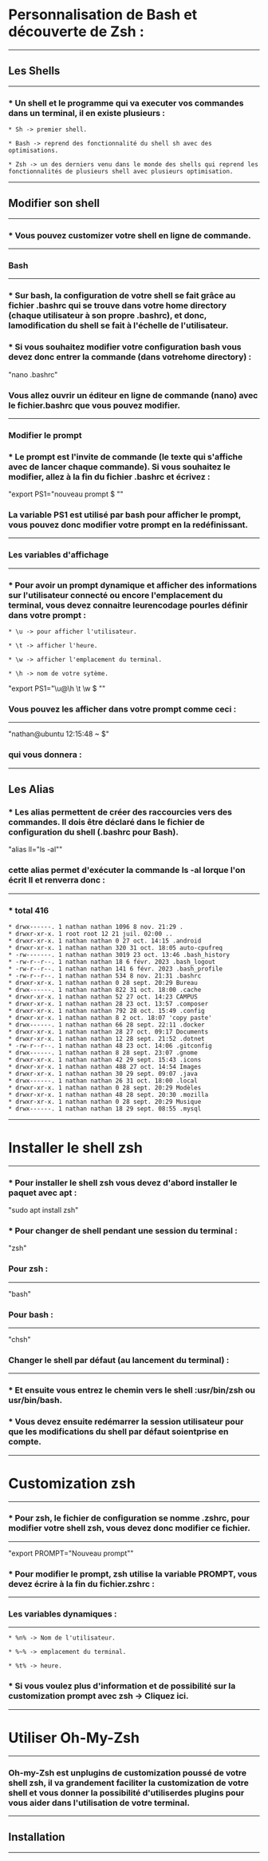 # **Personnalisation de Bash et découverte de Zsh :**
---


## **Les Shells**
---


### * Un shell et le programme qui va executer vos commandes dans un terminal, il en existe plusieurs :


    * Sh -> premier shell.

    * Bash -> reprend des fonctionnalité du shell sh avec des optimisations.

    * Zsh -> un des derniers venu dans le monde des shells qui reprend les fonctionnalités de plusieurs shell avec plusieurs optimisation.
---

 
## **Modifier son shell**
---


### * Vous pouvez customizer votre shell en ligne de commande.
---


### **Bash**
---


### * Sur bash, la configuration de votre shell se fait grâce au fichier .bashrc qui se trouve dans votre home directory (chaque utilisateur à son propre .bashrc), et donc, lamodification du shell se fait à l'échelle de l'utilisateur.


### * Si vous souhaitez modifier votre configuration bash vous devez donc entrer la commande (dans votrehome directory) :


"nano .bashrc"


### **Vous allez ouvrir un éditeur en ligne de commande (nano) avec le fichier.bashrc que vous pouvez modifier.**
---


### **Modifier le prompt**


### * Le prompt est l'invite de commande (le texte qui s'affiche avec de lancer chaque commande). Si vous souhaitez le modifier, allez à la fin du fichier .bashrc et écrivez :


"export PS1="nouveau prompt $ ""


### **La variable PS1 est utilisé par bash pour afficher le prompt, vous pouvez donc modifier votre prompt en la redéfinissant.**
---


### **Les variables d'affichage**
---


### * Pour avoir un prompt dynamique et afficher des informations sur l'utilisateur connecté ou encore l'emplacement du terminal, vous devez connaitre leurencodage pourles définir dans votre prompt :


    * \u -> pour afficher l'utilisateur.

    * \t -> afficher l'heure.

    * \w -> afficher l'emplacement du terminal.

    * \h -> nom de votre sytème.


"export PS1="\u@\h \t \w $ ""


### **Vous pouvez les afficher dans votre prompt comme ceci :**
---


"nathan@ubuntu 12:15:48 ~ $"


### **qui vous donnera :**
---


## **Les Alias**


### * Les alias permettent de créer des raccourcies vers des commandes. Il dois être déclaré dans le fichier de configuration du shell (.bashrc pour Bash).


"alias ll="ls -al""


### **cette alias permet d'exécuter la commande ls -al lorque l'on écrit ll et renverra donc :**
---


### * total 416

    * drwx------. 1 nathan nathan 1096 8 nov. 21:29 .
    * drwxr-xr-x. 1 root root 12 21 juil. 02:00 ..
    * drwxr-xr-x. 1 nathan nathan 0 27 oct. 14:15 .android
    * drwxr-xr-x. 1 nathan nathan 320 31 oct. 18:05 auto-cpufreq
    * -rw-------. 1 nathan nathan 3019 23 oct. 13:46 .bash_history
    * -rw-r--r--. 1 nathan nathan 18 6 févr. 2023 .bash_logout
    * -rw-r--r--. 1 nathan nathan 141 6 févr. 2023 .bash_profile
    * -rw-r--r--. 1 nathan nathan 534 8 nov. 21:31 .bashrc
    * drwxr-xr-x. 1 nathan nathan 0 28 sept. 20:29 Bureau
    * drwx------. 1 nathan nathan 822 31 oct. 18:00 .cache
    * drwxr-xr-x. 1 nathan nathan 52 27 oct. 14:23 CAMPUS
    * drwxr-xr-x. 1 nathan nathan 28 23 oct. 13:57 .composer
    * drwxr-xr-x. 1 nathan nathan 792 28 oct. 15:49 .config
    * drwxr-xr-x. 1 nathan nathan 8 2 oct. 18:07 'copy paste'
    * drwx------. 1 nathan nathan 66 28 sept. 22:11 .docker
    * drwxr-xr-x. 1 nathan nathan 28 27 oct. 09:17 Documents
    * drwxr-xr-x. 1 nathan nathan 12 28 sept. 21:52 .dotnet
    * -rw-r--r--. 1 nathan nathan 48 23 oct. 14:06 .gitconfig
    * drwx------. 1 nathan nathan 8 28 sept. 23:07 .gnome
    * drwxr-xr-x. 1 nathan nathan 42 29 sept. 15:43 .icons
    * drwxr-xr-x. 1 nathan nathan 488 27 oct. 14:54 Images
    * drwxr-xr-x. 1 nathan nathan 30 29 sept. 09:07 .java
    * drwx------. 1 nathan nathan 26 31 oct. 18:00 .local
    * drwxr-xr-x. 1 nathan nathan 0 28 sept. 20:29 Modèles
    * drwxr-xr-x. 1 nathan nathan 48 28 sept. 20:30 .mozilla
    * drwxr-xr-x. 1 nathan nathan 0 28 sept. 20:29 Musique
    * drwx------. 1 nathan nathan 18 29 sept. 08:55 .mysql
---


# **Installer le shell zsh**
---


### * Pour installer le shell zsh vous devez d'abord installer le paquet avec apt :


"sudo apt install zsh"


### * Pour changer de shell pendant une session du terminal :


"zsh"


### **Pour zsh :**
---


"bash"


### **Pour bash :**
---


"chsh"


### **Changer le shell par défaut (au lancement du terminal) :**
---


### * Et ensuite vous entrez le chemin vers le shell :usr/bin/zsh ou usr/bin/bash.


### * Vous devez ensuite redémarrer la session utilisateur pour que les modifications du shell par défaut soientprise en compte.
---


# **Customization zsh**
---


### * Pour zsh, le fichier de configuration se nomme .zshrc, pour modifier votre shell zsh, vous devez donc modifier ce fichier.
---


"export PROMPT="Nouveau prompt""


### * Pour modifier le prompt, zsh utilise la variable PROMPT, vous devez écrire à la fin du fichier.zshrc :
---


### **Les variables dynamiques :**
---


    * %n% -> Nom de l'utilisateur.

    * %~% -> emplacement du terminal.

    * %t% -> heure.

### * Si vous voulez plus d'information et de possibilité sur la customization prompt avec zsh -> Cliquez ici.
---


# **Utiliser Oh-My-Zsh**
---


### **Oh-my-Zsh est unplugins de customization poussé de votre shell zsh, il va grandement faciliter la customization de votre shell et vous donner la possibilité d'utiliserdes plugins pour vous aider dans l'utilisation de votre terminal.**
---


## **Installation**
---